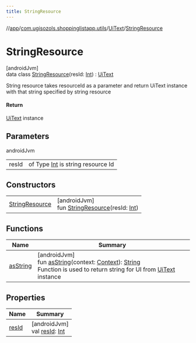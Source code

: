 ```yaml
---
title: StringResource
---
```

//[app](../../../../index.html)/[com.ugisozols.shoppinglistapp.utils](../../index.html)/[UiText](../index.html)/[StringResource](index.html)



# StringResource



[androidJvm]\
data class [StringResource](index.html)(resId: [Int](https://kotlinlang.org/api/latest/jvm/stdlib/kotlin/-int/index.html)) : [UiText](../index.html)

String resource takes resourceId as a parameter and return UiText instance with that string specified by string resource



#### Return



[UiText](../index.html) instance



## Parameters


androidJvm

| | |
|---|---|
| resId | of Type [Int](https://kotlinlang.org/api/latest/jvm/stdlib/kotlin/-int/index.html) is string resource Id |



## Constructors


| | |
|---|---|
| [StringResource](-string-resource.html) | [androidJvm]<br>fun [StringResource](-string-resource.html)(resId: [Int](https://kotlinlang.org/api/latest/jvm/stdlib/kotlin/-int/index.html)) |


## Functions


| Name | Summary |
|---|---|
| [asString](../as-string.html) | [androidJvm]<br>fun [asString](../as-string.html)(context: [Context](https://developer.android.com/reference/kotlin/android/content/Context.html)): [String](https://kotlinlang.org/api/latest/jvm/stdlib/kotlin/-string/index.html)<br>Function is used to return string for UI from [UiText](../index.html) instance |


## Properties


| Name | Summary |
|---|---|
| [resId](res-id.html) | [androidJvm]<br>val [resId](res-id.html): [Int](https://kotlinlang.org/api/latest/jvm/stdlib/kotlin/-int/index.html) |

